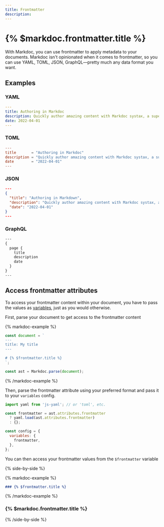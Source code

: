 ```yaml
---
title: Frontmatter
description:
---
```


# {% $markdoc.frontmatter.title %}

With Markdoc, you can use frontmatter to apply metadata to your documents. Markdoc isn't opinionated when it comes to frontmatter, so you can use YAML, TOML, JSON, GraphQL—pretty much any data format you want.

## Examples

### YAML

```yaml
---
title: Authoring in Markdoc
description: Quickly author amazing content with Markdoc systax, a superset of Markdown.
date: 2022-04-01
---
```

### TOML

```toml
---
title       = "Authoring in Markdoc"
description = "Quickly author amazing content with Markdoc systax, a superset of Markdown."
date        = "2022-04-01"
---
```

### JSON

```json
---
{
  "title": "Authoring in Markdown",
  "description": "Quickly author amazing content with Markdoc systax, a superset of Markdown.",
  "date": "2022-04-01"
}
---
```

### GraphQL

```graphql
---
{
  page {
    title
    description
    date
  }
}
---
```

## Access frontmatter attributes

To access your frontmatter content within your document, you have to pass the values as [variables](/docs/variables), just as you would otherwise.

First, parse your document to get access to the frontmatter content

{% markdoc-example %}

```js
const document = `
---
title: My title
---

# {% $frontmatter.title %} 
`;

const ast = Markdoc.parse(document);
```

{% /markdoc-example %}

Then, parse the frontmatter attribute using your preferred format and pass it to your `variables` config.

```js
import yaml from 'js-yaml'; // or 'toml', etc.

const frontmatter = ast.attributes.frontmatter
  ? yaml.load(ast.attributes.frontmatter)
  : {};

const config = {
  variables: {
    frontmatter,
  },
};
```

You can then access your frontmatter values from the `$frontmatter` variable

{% side-by-side %}

{% markdoc-example %}

```md
### {% $frontmatter.title %}
```

{% /markdoc-example %}

### {% $markdoc.frontmatter.title %}

{% /side-by-side %}
